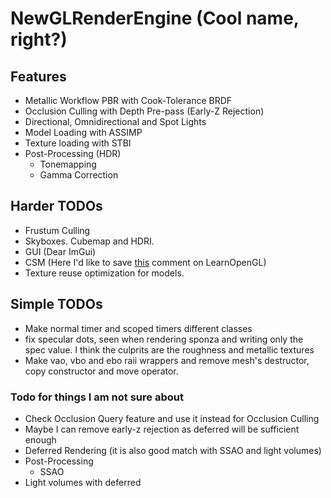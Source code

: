 <!--- https://github.com/adam-p/markdown-here/wiki/Markdown-Cheatsheet#headers -->
# NewGLRenderEngine (Cool name, right?)

## Features
* Metallic Workflow PBR with Cook-Tolerance BRDF
* Occlusion Culling with Depth Pre-pass (Early-Z Rejection)
* Directional, Omnidirectional and Spot Lights
* Model Loading with ASSIMP
* Texture loading with STBI
* Post-Processing (HDR)
	* Tonemapping
	* Gamma Correction

## Harder TODOs
* Frustum Culling
* Skyboxes. Cubemap and HDRI.
* GUI (Dear ImGui)
* CSM (Here I'd like to save [this](https://disqus.com/by/disqus_XCUOEk9iLH/?) comment on LearnOpenGL)
* Texture reuse optimization for models.

## Simple TODOs
* Make normal timer and scoped timers different classes
* fix specular dots, seen when rendering sponza and writing only the spec value. I think the culprits are the roughness and metallic textures
* Make vao, vbo and ebo raii wrappers and remove mesh's destructor, copy constructor and move operator.

### Todo for things I am not sure about
* Check Occlusion Query feature and use it instead for Occlusion Culling
* Maybe I can remove early-z rejection as deferred will be sufficient enough
* Deferred Rendering (it is also good match with SSAO and light volumes)
* Post-Processing
	* SSAO
* Light volumes with deferred

<!---
## Passes (I have to minimize them, and there will be a lot more)
* Depth Pre-pass
* PBR Pass
* Gradient Skybox Pass (It is ugly but better than nothing)
* Post-Processing pass (all previous passes were rendered on an HDR framebuffer)
-->